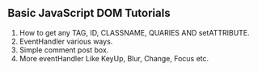 ## Basic JavaScript DOM Tutorials

<ol>
<li>How to get any TAG, ID, CLASSNAME, QUARIES AND setATTRIBUTE.</li>
<li>EventHandler various ways.</li>
<li>Simple comment post box.</li>
<li>More eventHandler Like KeyUp, Blur, Change, Focus etc.</li>
</ol>
